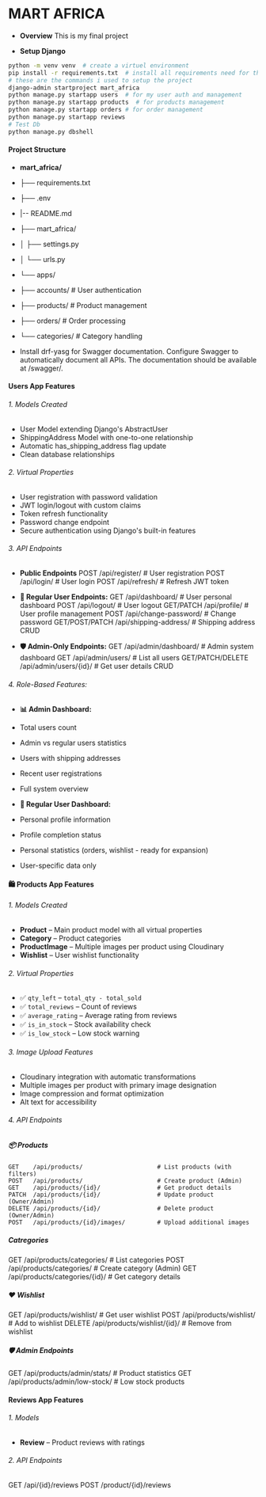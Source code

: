 # MART AFRICA
- **Overview**
This is my final project

- **Setup Django**
```bash
python -m venv venv  # create a virtuel environment
pip install -r requirements.txt  # install all requirements need for this project
# these are the commands i used to setup the project
django-admin startproject mart_africa
python manage.py startapp users  # for my user auth and management
python manage.py startapp products  # for products management
python manage.py startapp orders # for order management
python manage.py startapp reviews
# Test Db
python manage.py dbshell
```

#### Project Structure 
- **mart_africa/**
- ├── requirements.txt
- ├── .env
- |-- README.md
- ├── mart_africa/
- │   ├── settings.py
- │   └── urls.py
- └── apps/
-    ├── accounts/     # User authentication
-   ├── products/     # Product management
-    ├── orders/       # Order processing
-   └── categories/     # Category handling

- Install drf-yasg for Swagger documentation.
Configure Swagger to automatically document all APIs. The documentation should be available at /swagger/.

#### Users App Features

###### 1. Models Created

- User Model extending Django's AbstractUser
- ShippingAddress Model with one-to-one relationship
- Automatic has_shipping_address flag update
- Clean database relationships
###### 2. Virtual Properties

- User registration with password validation
- JWT login/logout with custom claims
- Token refresh functionality
- Password change endpoint
- Secure authentication using Django's built-in features
###### 3. API Endpoints
- **Public Endpoints**
POST /api/register/          # User registration
POST /api/login/             # User login
POST /api/refresh/     # Refresh JWT token

- **👤 Regular User Endpoints:**
GET  /api/dashboard/         # User personal dashboard
POST /api/logout/            # User logout
GET/PATCH /api/profile/      # User profile management
POST /api/change-password/   # Change password
GET/POST/PATCH /api/shipping-address/  # Shipping address CRUD

- **🛡️ Admin-Only Endpoints:**
GET  /api/admin/dashboard/           # Admin system dashboard
GET  /api/admin/users/               # List all users
GET/PATCH/DELETE  /api/admin/users/{id}/          # Get user details CRUD

###### 4. Role-Based Features:
- **📊 Admin Dashboard:**

- Total users count
- Admin vs regular users statistics
- Users with shipping addresses
- Recent user registrations
- Full system overview

- **👤 Regular User Dashboard:**

- Personal profile information
- Profile completion status
- Personal statistics (orders, wishlist - ready for expansion)
- User-specific data only

#### 🛍️ Products App Features

###### 1. Models Created

- **Product** – Main product model with all virtual properties  
- **Category** – Product categories  
- **ProductImage** – Multiple images per product using Cloudinary    
- **Wishlist** – User wishlist functionality  

###### 2. Virtual Properties

- ✅ `qty_left` – `total_qty - total_sold`  
- ✅ `total_reviews` – Count of reviews  
- ✅ `average_rating` – Average rating from reviews  
- ✅ `is_in_stock` – Stock availability check  
- ✅ `is_low_stock` – Low stock warning  

###### 3. Image Upload Features

- Cloudinary integration with automatic transformations  
- Multiple images per product with primary image designation  
- Image compression and format optimization  
- Alt text for accessibility  

###### 4. API Endpoints

##### 📦 Products
```http
GET    /api/products/                     # List products (with filters)
POST   /api/products/                     # Create product (Admin)
GET    /api/products/{id}/                # Get product details
PATCH  /api/products/{id}/                # Update product (Owner/Admin)
DELETE /api/products/{id}/                # Delete product (Owner/Admin)
POST   /api/products/{id}/images/         # Upload additional images
```
##### Catregories
GET    /api/products/categories/          # List categories
POST   /api/products/categories/          # Create category (Admin)
GET    /api/products/categories/{id}/     # Get category details

##### ❤️ Wishlist
GET    /api/products/wishlist/            # Get user wishlist
POST   /api/products/wishlist/            # Add to wishlist
DELETE /api/products/wishlist/{id}/       # Remove from wishlist

##### 🛡️ Admin Endpoints
GET    /api/products/admin/stats/         # Product statistics
GET    /api/products/admin/low-stock/     # Low stock products

#### Reviews App Features

###### 1. Models
- **Review** – Product reviews with ratings

###### 2. API Endpoints
GET   /api/{id}/reviews
POST  /product/{id}/reviews
